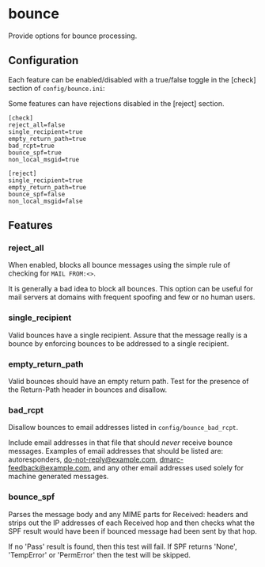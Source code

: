 # bounce

Provide options for bounce processing.

## Configuration

Each feature can be enabled/disabled with a true/false toggle in the [check]
section of `config/bounce.ini`:

Some features can have rejections disabled in the [reject] section.

    [check]
    reject_all=false
    single_recipient=true
    empty_return_path=true
    bad_rcpt=true
    bounce_spf=true
    non_local_msgid=true

    [reject]
    single_recipient=true
    empty_return_path=true
    bounce_spf=false
    non_local_msgid=false

## Features

### reject\_all

When enabled, blocks all bounce messages using the simple rule of checking
for `MAIL FROM:<>`.

It is generally a bad idea to block all bounces. This option can be useful
for mail servers at domains with frequent spoofing and few or no human users.

### single\_recipient

Valid bounces have a single recipient. Assure that the message really is a
bounce by enforcing bounces to be addressed to a single recipient.

### empty\_return\_path

Valid bounces should have an empty return path. Test for the presence of the
Return-Path header in bounces and disallow.

### bad\_rcpt

Disallow bounces to email addresses listed in `config/bounce_bad_rcpt`.

Include email addresses in that file that should *never* receive bounce
messages. Examples of email addresses that should be listed are:
autoresponders, do-not-reply@example.com, dmarc-feedback@example.com, and
any other email addresses used solely for machine generated messages.

### bounce\_spf

Parses the message body and any MIME parts for Received: headers and
strips out the IP addresses of each Received hop and then checks what
the SPF result would have been if bounced message had been sent by that
hop.

If no 'Pass' result is found, then this test will fail.
If SPF returns 'None', 'TempError' or 'PermError' then the test will 
be skipped.

